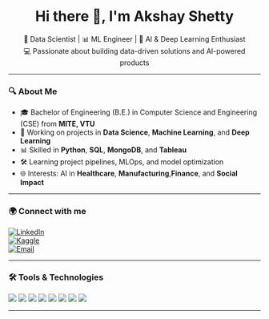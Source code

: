 <h1 align="center">Hi there 👋, I'm Akshay Shetty </h1>
<p align="center">
🎯 Data Scientist | 📊 ML Engineer | 🧠 AI & Deep Learning Enthusiast <br>
💻 Passionate about building data-driven solutions and AI-powered products
</p>

---

### 🔍 About Me

- 🎓 Bachelor of Engineering (B.E.) in Computer Science and Engineering (CSE) from **MITE, VTU**
- 🤖 Working on projects in **Data Science**, **Machine Learning**, and **Deep Learning**
- 📊 Skilled in **Python**, **SQL**, **MongoDB**, and **Tableau**
- 🛠️ Learning project pipelines, MLOps, and model optimization
- 🌐 Interests: AI in **Healthcare**, **Manufacturing**,**Finance**, and **Social Impact**

---

### 🌍 Connect with me

[![LinkedIn](https://img.shields.io/badge/LinkedIn-blue?style=flat&logo=linkedin)](https://www.linkedin.com/in/akshay-shetty-25b3a624a/)  
[![Kaggle](https://img.shields.io/badge/Kaggle-blue?style=flat&logo=kaggle)](https://www.kaggle.com/akshayshetty7)  
[![Email](https://img.shields.io/badge/Email-D14836?style=flat&logo=gmail&logoColor=white)](mailto:akshayshetty747@gmail.com)

---

### 🛠️ Tools & Technologies

<p align="left">
  <img src="https://img.shields.io/badge/Python-3670A0?style=for-the-badge&logo=python&logoColor=ffdd54"/>
  <img src="https://img.shields.io/badge/MySQL-00000f?style=for-the-badge&logo=mysql&logoColor=white"/>
  <img src="https://img.shields.io/badge/MongoDB-4ea94b?style=for-the-badge&logo=mongodb&logoColor=white"/>
  <img src="https://img.shields.io/badge/Tableau-E97627?style=for-the-badge&logo=tableau&logoColor=white"/>
  <img src="https://img.shields.io/badge/TensorFlow-FF6F00?style=for-the-badge&logo=tensorflow&logoColor=white"/>
  <img src="https://img.shields.io/badge/Docker-2496ED?style=for-the-badge&logo=docker&logoColor=white"/>
  <img src="https://img.shields.io/badge/NumPy-013243?style=for-the-badge&logo=numpy&logoColor=white"/>
  <img src="https://img.shields.io/badge/Pandas-150458?style=for-the-badge&logo=pandas&logoColor=white"/>
</p>

---



